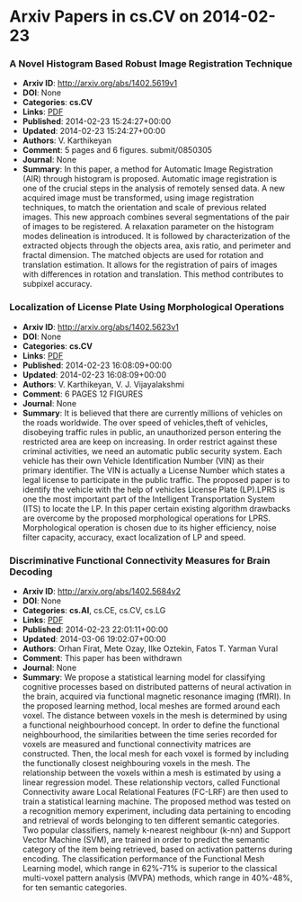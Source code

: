 # Arxiv Papers in cs.CV on 2014-02-23
### A Novel Histogram Based Robust Image Registration Technique
- **Arxiv ID**: http://arxiv.org/abs/1402.5619v1
- **DOI**: None
- **Categories**: **cs.CV**
- **Links**: [PDF](http://arxiv.org/pdf/1402.5619v1)
- **Published**: 2014-02-23 15:24:27+00:00
- **Updated**: 2014-02-23 15:24:27+00:00
- **Authors**: V. Karthikeyan
- **Comment**: 5 pages and 6 figures. submit/0850305
- **Journal**: None
- **Summary**: In this paper, a method for Automatic Image Registration (AIR) through histogram is proposed. Automatic image registration is one of the crucial steps in the analysis of remotely sensed data. A new acquired image must be transformed, using image registration techniques, to match the orientation and scale of previous related images. This new approach combines several segmentations of the pair of images to be registered. A relaxation parameter on the histogram modes delineation is introduced. It is followed by characterization of the extracted objects through the objects area, axis ratio, and perimeter and fractal dimension. The matched objects are used for rotation and translation estimation. It allows for the registration of pairs of images with differences in rotation and translation. This method contributes to subpixel accuracy.



### Localization of License Plate Using Morphological Operations
- **Arxiv ID**: http://arxiv.org/abs/1402.5623v1
- **DOI**: None
- **Categories**: **cs.CV**
- **Links**: [PDF](http://arxiv.org/pdf/1402.5623v1)
- **Published**: 2014-02-23 16:08:09+00:00
- **Updated**: 2014-02-23 16:08:09+00:00
- **Authors**: V. Karthikeyan, V. J. Vijayalakshmi
- **Comment**: 6 PAGES 12 FIGURES
- **Journal**: None
- **Summary**: It is believed that there are currently millions of vehicles on the roads worldwide. The over speed of vehicles,theft of vehicles, disobeying traffic rules in public, an unauthorized person entering the restricted area are keep on increasing. In order restrict against these criminal activities, we need an automatic public security system. Each vehicle has their own Vehicle Identification Number (VIN) as their primary identifier. The VIN is actually a License Number which states a legal license to participate in the public traffic. The proposed paper is to identify the vehicle with the help of vehicles License Plate (LP).LPRS is one the most important part of the Intelligent Transportation System (ITS) to locate the LP. In this paper certain existing algorithm drawbacks are overcome by the proposed morphological operations for LPRS. Morphological operation is chosen due to its higher efficiency, noise filter capacity, accuracy, exact localization of LP and speed.



### Discriminative Functional Connectivity Measures for Brain Decoding
- **Arxiv ID**: http://arxiv.org/abs/1402.5684v2
- **DOI**: None
- **Categories**: **cs.AI**, cs.CE, cs.CV, cs.LG
- **Links**: [PDF](http://arxiv.org/pdf/1402.5684v2)
- **Published**: 2014-02-23 22:01:11+00:00
- **Updated**: 2014-03-06 19:02:07+00:00
- **Authors**: Orhan Firat, Mete Ozay, Ilke Oztekin, Fatos T. Yarman Vural
- **Comment**: This paper has been withdrawn
- **Journal**: None
- **Summary**: We propose a statistical learning model for classifying cognitive processes based on distributed patterns of neural activation in the brain, acquired via functional magnetic resonance imaging (fMRI). In the proposed learning method, local meshes are formed around each voxel. The distance between voxels in the mesh is determined by using a functional neighbourhood concept. In order to define the functional neighbourhood, the similarities between the time series recorded for voxels are measured and functional connectivity matrices are constructed. Then, the local mesh for each voxel is formed by including the functionally closest neighbouring voxels in the mesh. The relationship between the voxels within a mesh is estimated by using a linear regression model. These relationship vectors, called Functional Connectivity aware Local Relational Features (FC-LRF) are then used to train a statistical learning machine. The proposed method was tested on a recognition memory experiment, including data pertaining to encoding and retrieval of words belonging to ten different semantic categories. Two popular classifiers, namely k-nearest neighbour (k-nn) and Support Vector Machine (SVM), are trained in order to predict the semantic category of the item being retrieved, based on activation patterns during encoding. The classification performance of the Functional Mesh Learning model, which range in 62%-71% is superior to the classical multi-voxel pattern analysis (MVPA) methods, which range in 40%-48%, for ten semantic categories.



